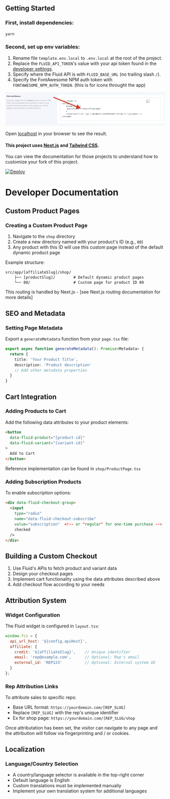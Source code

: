 ## Getting Started

### First, install dependencies:

```bash
yarn
```

### Second, set up env variables:

1. Rename file `template.env.local` to `.env.local` at the root of the project.
2. Replace the `FLUID_API_TOKEN`'s value with your api token found in the [developer settings](https://www.fluid.app/settings/developer).
3. Specify where the Fluid API is with `FLUID_BASE_URL` (no trailing slash `/`).
4. Specify the FontAwesome NPM auth token with `FONTAWESOME_NPM_AUTH_TOKEN`. (this is for icons throught the app)

![where to find the Fluid API token](public/images/readme1.png)

Open [localhost](http://localhost:3000) in your browser to see the result.

#### This project uses [Next.js](https://nextjs.org/) and [Tailwind CSS](https://tailwindcss.com/).

You can view the documentation for those projects to understand how to customize your fork of this project.

[![Deploy](https://www.herokucdn.com/deploy/button.svg)](https://www.heroku.com/deploy)


# Developer Documentation

## Custom Product Pages

### Creating a Custom Product Page
1. Navigate to the `shop` directory
2. Create a new directory named with your product's ID (e.g., `80`)
3. Any product with this ID will use this custom page instead of the default dynamic product page

Example structure:
```
src/app/[affiliateSlug]/shop/
    ├── [productSlug]/        # Default dynamic product pages
    └── 80/                   # Custom page for product ID 80
```

This routing is handled by Next.js - [see Next.js routing documentation for more details]

## SEO and Metadata

### Setting Page Metadata
Export a `generateMetadata` function from your `page.tsx` file:

```typescript
export async function generateMetadata(): Promise<Metadata> {
  return {
    title: 'Your Product Title',
    description: 'Product description'
    // Add other metadata properties
  }
}
```

## Cart Integration

### Adding Products to Cart
Add the following data attributes to your product elements:

```html
<button 
  data-fluid-product="[product-id]"
  data-fluid-variant="[variant-id]"
>
  Add to Cart
</button>
```

Reference implementation can be found in `shop/ProductPage.tsx`

### Adding Subscription Products
To enable subscription options:

```html
<div data-fluid-checkout-group>
  <input 
    type="radio"
    name="data-fluid-checkout-subscribe"
    value="subscription"  <!-- or "regular" for one-time purchase -->
    checked
  />
</div>
```

## Building a Custom Checkout

1. Use Fluid's APIs to fetch product and variant data
2. Design your checkout pages
3. Implement cart functionality using the data attributes described above
4. Add checkout flow according to your needs

## Attribution System

### Widget Configuration
The Fluid widget is configured in `layout.tsx`:

```javascript
window.fcs = {
  api_url_host: '${config.apiHost}',
  affiliate: {
    credit: '${affiliateSlug}',    // Unique identifier
    email: 'rep@example.com',      // Optional: Rep's email
    external_id: 'REP123'          // Optional: External system ID
  }
};
```

### Rep Attribution Links
To attribute sales to specific reps:
- Base URL format: `https://yourdomain.com/[REP_SLUG]`
- Replace `[REP_SLUG]` with the rep's unique identifier
- Ex for shop page: `https://yourdomain.com/[REP_SLUG/shop`

Once attributation has been set, the visitor can navigate to any page and the attribution will follow via fingerprinting and / or cookies.

## Localization

### Language/Country Selection
- A country/language selector is available in the top-right corner
- Default language is English
- Custom translations must be implemented manually
- Implement your own translation system for additional languages
